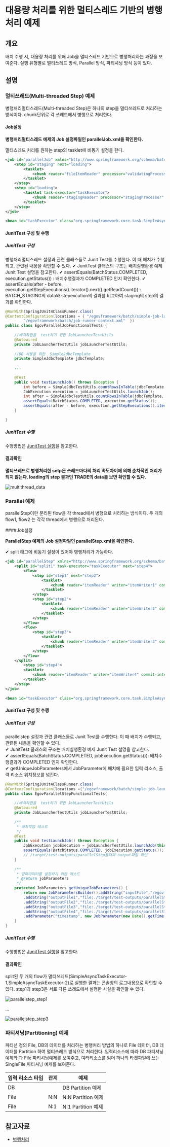 # 대용량 처리를 위한 멀티스레드 기반의 병행처리 예제

## 개요

배치 수행 시, 대용량 처리를 위해 Job을 멀티스레드 기반으로 병행처리하는 과정을 보여준다. 실행 유형별로 멀티쓰레드 방식, Parallel 방식, 파티셔닝 방식 등이 있다.

## 설명

### 멀티쓰레드(Multi-threaded Step) 예제

병행처리멀티스레드(Multi-threaded Step)은 하나의 step을 멀티쓰레드로 처리하는 방식이다. chunk단위로 각 쓰레드에서 병행으로 처리한다.

#### Job설정

**병행처리멀티스레드 예제의 Job 설정파일인 parallelJob.xml을 확인한다.**

멀티스레드 처리를 원하는 step의 tasklet에 비동기 설정을 한다.

```xml
<job id="parallelJob" xmlns="http://www.springframework.org/schema/batch">
	<step id="staging" next="loading">
		<tasklet>
			<chunk reader="fileItemReader" processor="validatingProcessor" writer="stagingItemWriter" commit-interval="2"/>
		</tasklet>
	</step>
	<step id="loading">
		<tasklet task-executor="taskExecutor">
			<chunk reader="stagingReader" processor="stagingProcessor" writer="tradeWriter" commit-interval="3"/>
		</tasklet>
	</step>
</job>
 
<bean id="taskExecutor" class="org.springframework.core.task.SimpleAsyncTaskExecutor" />
```

#### JunitTest 구성 및 수행

##### JunitTest 구성

병행처리멀티스레드 설정과 관련 클래스들로 Junit Test를 수행한다. 이 때 배치가 수행되고, 관련된 내용을 확인할 수 있다.
✔ JunitTest 클래스의 구조는 배치실행환경 예제 Junit Test 설명을 참고한다.
✔ assertEquals(BatchStatus.COMPLETED, execution.getStatus()) : 배치수행결과가 COMPLETED 인지 확인한다.
✔ assertEquals(after - before, execution.getStepExecutions().iterator().next().getReadCount()) : BATCH_STAGING의 data와 stepexcution의 결과를 비교하여 staging의 step의 결과를 확인한다.

```java
@RunWith(SpringJUnit4ClassRunner.class)
@ContextConfiguration(locations = { "/egovframework/batch/simple-job-launcher-context.xml", "/egovframework/batch/jobs/parallelJob.xml",
		"/egovframework/batch/job-runner-context.xml"  })
public class EgovParallelJobFunctionalTests {
 
	//배치작업을  test하기 위한 JobLauncherTestUtils
	@Autowired
	private JobLauncherTestUtils jobLauncherTestUtils;
 
	//DB 사용을 위한  SimpleJdbcTemplate
	private SimpleJdbcTemplate jdbcTemplate;
 
	...
 
	@Test
	public void testLaunchJob() throws Exception {
		int before = SimpleJdbcTestUtils.countRowsInTable(jdbcTemplate, "BATCH_STAGING");
		JobExecution execution = jobLauncherTestUtils.launchJob();
		int after = SimpleJdbcTestUtils.countRowsInTable(jdbcTemplate, "BATCH_STAGING");
		assertEquals(BatchStatus.COMPLETED, execution.getStatus());
		assertEquals(after - before, execution.getStepExecutions().iterator().next().getReadCount());
	}
 
}
```

##### JunitTest 수행

수행방법은 [JunitTest 실행](https://www.egovframe.go.kr/wiki/doku.php?id=egovframework:dev2:tst:test_case#test_case_%EC%8B%A4%ED%96%89)을 참고한다.

#### 결과확인

**멀티쓰레드로 병행처리한 setp은 쓰레드마다의 처리 속도차이에 의해 순차적인 처리가 되지 않는다. loading의 step 결과인 TRADE의 data를 보면 확인할 수 있다.**

![multithread_data](./images/multithread_data.png)

### Parallel 예제

parallelStep이란 분리된 flow을 각 thread에서 병행으로 처리하는 방식이다. 두 개의 flow1, flow2 는 각각 thread에서 병행으로 처리된다.

####Job설정

**ParallelStep 예제의 Job 설정파일인 parallelStep.xml을 확인한다.**

✔ split 태그에 비동기 설정이 있어야 병행처리가 가능하다.

```xml
<job id="parallelStep" xmlns="http://www.springframework.org/schema/batch">
	<split id="split1" task-executor="taskExecutor" next="step4">
		<flow>
			<step id="step1" next="step2">
				<tasklet>
					<chunk reader="itemReader" writer="itemWriter1" commit-interval="1" />
				</tasklet>
			</step>
			<step id="step2">
				<tasklet>
					<chunk reader="itemReader" writer="itemWriter2" commit-interval="2" />
				</tasklet>
			</step>
		</flow>
		<flow>
			<step id="step3">
				<tasklet>
					<chunk reader="itemReader" writer="itemWriter3" commit-interval="2" />
				</tasklet>
			</step>
		</flow>
	</split>
        <step id="step4">
		<tasklet>
			<chunk reader="itemReader" writer="itemWriter4" commit-interval="2" />
		</tasklet>
	</step>
</job>
 
<bean id="taskExecutor" class="org.springframework.core.task.SimpleAsyncTaskExecutor" />
```

#### JunitTest 구성 및 수행

##### JunitTest 구성

parallelstep 설정과 관련 클래스들로 Junit Test를 수행한다. 이 때 배치가 수행되고, 관련된 내용을 확인할 수 있다.  
✔ JunitTest 클래스의 구조는 배치실행환경 예제 Junit Test 설명을 참고한다.  
✔ assertEquals(BatchStatus.COMPLETED, jobExecution.getStatus()): 배치수행결과가 COMPLETED 인지 확인한다.  
✔ getUniqueJobParameters에서 JobParameter에 배치에 필요한 입력 리소스, 출력 리소스 위치정보를 넘긴다.

```java
@RunWith(SpringJUnit4ClassRunner.class)
@ContextConfiguration(locations ={"/egovframework/batch/simple-job-launcher-context.xml", "/egovframework/batch/jobs/parallelStep.xml","/egovframework/batch/job-runner-context.xml"})
public class EgovParallelStepFunctionalTests{
 
	//배치작업을  test하기 위한 JobLauncherTestUtils
	@Autowired
	private JobLauncherTestUtils jobLauncherTestUtils;
 
	/**
	 * 배치작업 테스트
	 */
	@Test
	public void testLaunchJob() throws Exception {
		JobExecution jobExecution = jobLauncherTestUtils.launchJob(this.getUniqueJobParameters());
		assertEquals(BatchStatus.COMPLETED, jobExecution.getStatus());
		// /target/test-outputs/parallelStep폴더의 output파일 확인
	}
 
	/**
     * 잡파라미터를 설정하기 위한 메소드 
     * @return jobParameters
     */
	protected JobParameters getUniqueJobParameters() {
		return new JobParametersBuilder().addString("inputFile","/egovframework/data/input/delimited.csv")
		.addString("outputFile1","file:./target/test-outputs/parallelStep/delimitedOutput1.csv")
		.addString("outputFile2","file:./target/test-outputs/parallelStep/delimitedOutput2.csv")
		.addString("outputFile3","file:./target/test-outputs/parallelStep/delimitedOutput3.csv")
		.addString("outputFile4","file:./target/test-outputs/parallelStep/delimitedOutput4.csv")
		.addParameter("timestamp", new JobParameter(new Date().getTime())).toJobParameters();
	}
}
```

##### JunitTest 수행

수행방법은 [JunitTest 실행](https://www.egovframe.go.kr/wiki/doku.php?id=egovframework:dev2:tst:test_case#test_case_%EC%8B%A4%ED%96%89)을 참고한다.

#### 결과확인

split된 두 개의 flow가 멀티쓰레드(SimpleAsyncTaskExecutor-1,SimpleAsyncTaskExecutor-2)로 실행한 결과는 콘솔창의 로그내용으로 확인할 수 있다. step1과 step3은 서로 다른 쓰레드에서 실행한 사실을 확인할 수 있다.

![parallelstep_step1](./images/parallelstep_step1.png)

...

![parallelstep_step3](./images/parallelstep_step3.png)

### 파티셔닝(Partitioning) 예제

파티션 정의 File, DB의 데이터를 처리하는 병행처리 방법의 하나로 File 데이터, DB 데이터를 Partition 하여 멀티쓰레드 방식으로 처리한다. 입력리소스에 따라 DB 파티셔닝예제와 과 File 파티셔닝예제를 보여주고, 여러리소스를 읽어 하나의 타켓파일에 쓰는 SingleFile 파티셔닝 예제를 보여준다.

| 입력 리소스 타입 | 관계 | 예제               |   
|------------------|------|--------------------|
| DB               |      | DB Partition 예제  |
| File             | N:N  | N:N Partition 예제 |
| File             | N:1  | N:1 Partition 예제 |

## 참고자료

* [병행처리](./batch-core-parallel-process.md)